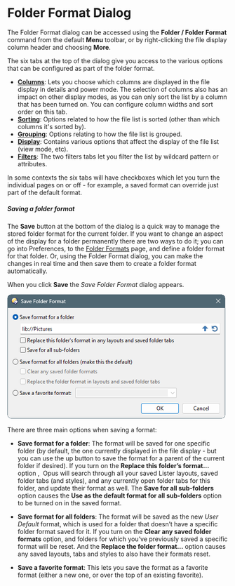 # Folder Format Dialog

The Folder Format dialog can be accessed using the **Folder / Folder Format** command from the default **Menu** toolbar, or by right-clicking the file display column header and choosing **More**.

The six tabs at the top of the dialog give you access to the various options that can be configured as part of the folder format.

- **[Columns](/Manual/basic_concepts/folder_options/folder_options_dialog/columns/RAEDME.md)**: Lets you choose which columns are displayed in the file display in details and power mode. The selection of columns also has an impact on other display modes, as you can only sort the list by a column that has been turned on. You can configure column widths and sort order on this tab.
- **[Sorting](/Manual/basic_concepts/folder_options/folder_options_dialog/sorting.md)**: Options related to how the file list is sorted (other than which columns it's sorted by).
- **[Grouping](/Manual/basic_concepts/folder_options/folder_options_dialog/grouping.md)**: Options relating to how the file list is grouped.
- **[Display](/Manual/basic_concepts/folder_options/folder_options_dialog/display.md)**: Contains various options that affect the display of the file list (view mode, etc).
- **[Filters](/Manual/basic_concepts/folder_options/folder_options_dialog/filters.md)**: The two filters tabs let you filter the list by wildcard pattern or attributes.

In some contexts the six tabs will have checkboxes which let you turn the individual pages on or off - for example, a saved format can override just part of the default format.

##### Saving a folder format

The **Save** button at the bottom of the dialog is a quick way to manage the stored folder format for the current folder. If you want to change an aspect of the display for a folder permanently there are two ways to do it; you can go into Preferences, to the [Folder Formats](/Manual/preferences/preferences_categories/folders/folder_formats/RAEDME.md) page, and define a folder format for that folder. Or, using the Folder Format dialog, you can make the changes in real time and then save them to create a folder format automatically.

When you click **Save** the *Save Folder Format* dialog appears.

![](/Manual/images/media/13/save_format.png)

There are three main options when saving a format:

- **Save format for a folder**: The format will be saved for one specific folder (by default, the one currently displayed in the file display - but you can use the up button to save the format for a parent of the current folder if desired).
  If you turn on the **Replace this folder’s format…** option ,  Opus will search through all your saved Lister layouts, saved folder tabs (and styles), and any currently open folder tabs for this folder, and update their format as well. The **Save for all sub-folders** option causes the **Use as the default format for all sub-folders** option to be turned on in the saved format. 

- **Save format for all folders**: The format will be saved as the new *User Default* format, which is used for a folder that doesn’t have a specific folder format saved for it.
  If you turn on the **Clear any saved folder formats** option, and folders for which you’ve previously saved a specific format will be reset. And the **Replace the folder format…** option causes any saved layouts, tabs and styles to also have their formats reset.

- **Save a favorite format**: This lets you save the format as a favorite format (either a new one, or over the top of an existing favorite).
